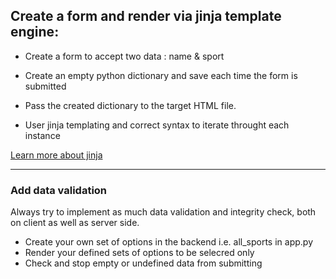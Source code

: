## Create a form and render via jinja template engine:

- Create a form to accept two data : name & sport
- Create an empty python dictionary and save each time the form is submitted

- Pass the created dictionary to the target HTML file.
- User jinja templating and correct syntax to iterate throught each instance

[Learn more about jinja](https://jinja.palletsprojects.com/en/3.0.x/templates/)

---

### Add data validation

Always try to implement as much data validation and integrity check, both on client as well as server side.

- Create your own set of options in the backend i.e. all_sports in app.py
- Render your defined sets of options to be selecred only
- Check and stop empty or undefined data from submitting